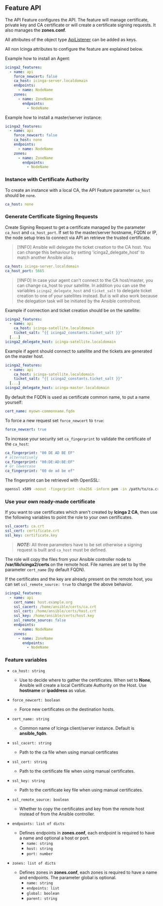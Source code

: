 ## Feature API

The API Feature configures the API. The feature will manage
certificate, private key and CA certificate or will create
a certificate signing requests. It also manages the **zones.conf**.

All attributes of the object type [ApiListener](https://icinga.com/docs/icinga-2/latest/doc/09-object-types/#apilistener) can be added as keys.

All non Icinga attributes to configure the feature are explained below.

Example how to install an Agent:

```yaml
icinga2_features:
  - name: api
    force_newcert: false
    ca_host: icinga-server.localdomain
    endpoints:
      - name: NodeName
    zones:
      - name: ZoneName
        endpoints:
          - NodeName
```

Example how to install a master/server instance:

```yaml
icinga2_features:
  - name: api
    force_newcert: false
    ca_host: none
    endpoints:
      - name: NodeName
    zones:
      - name: ZoneName
        endpoints:
          - NodeName
```

### Instance with Certificate Authority

To create an instance with a local CA, the API Feature parameter `ca_host` should be `none`.

```yaml
ca_host: none
```

### Generate Certificate Signing Requests

Create Signing Request to get a certificate managed by the parameter `ca_host` and `ca_host_port`. If
set to the master/server hostname, FQDN or IP, the node setup tries to connect
via API an retrieve the trusted certificate.

> [!INFO]
> Ansible will delegate the ticket creation to the CA host. You can change this behaviour by setting 'icinga2_delegate_host' to match another Ansible alias.

```yaml
ca_host: icinga-server.localdomain
ca_host_port: 5665
```

> [!INFO]
> In case your agent can't connect to the CA host/master, you can change ca_host to your satellite.
> In addition you can use the variables `icinga2_delegate_host`
> and `ticket_salt` to delegate ticket creation to one of your satellites instead.
> But is will also work because the delegation task will be initiated by the Ansible controlhost.

Example if connection and ticket creation should be on the satellite:

```yaml
icinga2_features:
  - name: api
    ca_host: icinga-satellite.localdomain
    ticket_salt: "{{ icinga2_constants.ticket_salt }}"
  [...]
icinga2_delegate_host: icinga-satellite.localdomain
```
Example if agent should connect to satellite and the tickets are generated on the
master host.

```yaml
icinga2_features:
  - name: api
    ca_host: icinga-satellite.localdomain
    ticket_salt: "{{ icinga2_constants.ticket_salt }}"
  [...]
icinga2_delegate_host: icinga-master.localdomain
```

By default the FQDN is used as certificate common name, to put a name
yourself:

```yaml
cert_name: myown-commonname.fqdn
```

To force a new request set `force_newcert` to `true`:

```yaml
force_newcert: true
```

To increase your security set `ca_fingerprint` to validate the certificate of the `ca_host`:

```yaml
ca_fingerprint: "00 DE AD BE EF"
# alternatively
ca_fingerprint: "00:DE:AD:BE:EF"
# or lowercase
ca_fingerprint: "00 de ad be ef"
```

The fingerprint can be retrieved with OpenSSL:

```bash
openssl x509 -noout -fingerprint -sha256 -inform pem -in /path/to/ca.crt
```

### Use your own ready-made certificate

If you want to use certificates which aren't created by **Icinga 2 CA**, then use
the following variables to point the role to your own certificates.

```yaml
ssl_cacert: ca.crt
ssl_cert: certificate.crt
ssl_key: certificate.key
```

> **_NOTE:_** All three parameters have to be set otherwise a signing request is built
and `ca_host` must be defined.

The role will copy the files from your Ansible controller node to
**/var/lib/icinga2/certs** on the remote host. File names are
set to by the parameter `cert_name` (by default FQDN).

If the certificates and the key are already present on the remote host,
you can set `ssl_remote_source: true` to change the above behavior.

```yaml
icinga2_features:
  - name: api
    cert_name: host.example.org
    ssl_cacert: /home/ansible/certs/ca.crt
    ssl_cert: /home/ansible/certs/host.crt
    ssl_key: /home/ansible/certs/host.key
    ssl_remote_source: false
    endpoints:
      - name: NodeName
    zones:
      - name: ZoneName
        endpoints:
          - NodeName
```

### Feature variables

* `ca_host: string`
  * Use to decide where to gather the certificates. When set to **None**, Ansible will create a local Certificate Authority on the Host. Use **hostname** or **ipaddress** as value.

* `force_newcert: boolean`
  * Force new certificates on the destination hosts.

* `cert_name: string`
  * Common name of Icinga client/server instance. Default is **ansible_fqdn**.

* `ssl_cacert: string`
  * Path to the ca file when using manual certificates

* `ssl_cert: string`
  * Path to the certificate file when using manual certificates.

* `ssl_key: string`
  * Path to the certificate key file when using manual certificates.

* `ssl_remote_source: boolean`
  * Whether to copy the certificates and key from the remote host instead of from the Ansible controller.

* `endpoints: list of dicts`
  * Defines endpoints in **zones.conf**, each endpoint is required to have a name and optional a host or port.<br>
    * `name: string`
    * `host: string`
    * `port: number`

* `zones: list of dicts`
  * Defines zones in **zones.conf**, each zones is required to have a name and endpoints. The parameter global is optional.
    * `name: string`
    * `endpoints: list`
    * `global: boolean`
    * `parent: string`
